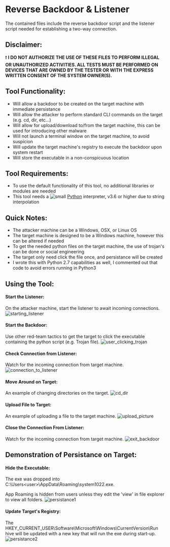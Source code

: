 # Reverse Backdoor & Listener

The contained files include the reverse backdoor script and the listener script needed for establishing a two-way connection.

## Disclaimer:
❗ **I DO NOT AUTHORIZE THE USE OF THESE FILES TO PERFORM ILLEGAL OR UNAUTHORIZED ACTIVITIES. ALL TESTS MUST BE PERFORMED ON DEVICES THAT ARE OWNED BY THE TESTER OR WITH THE EXPRESS WRITTEN CONSENT OF THE SYSTEM OWNER(S).**

## Tool Functionality:

- Will allow a backdoor to be created on the target machine with immediate persistance
- Will allow the attacker to perform standard CLI commands on the target (e.g. cd, dir, etc...)
- Will allow for upload/download to/from the target machine, this can be used for introducing other malware
- Will not launch a terminal window on the target machine, to avoid suspicion
- Will update the target machine's registry to execute the backdoor upon system restart
- Will store the executable in a non-conspicuous location 


## Tool Requirements:

- To use the default functionality of this tool, no additional libraries or modules are needed
- This tool needs a ![small](https://user-images.githubusercontent.com/80045938/148561762-9590c4a1-a424-4c7b-a0fb-68190fb7a31c.png) [Python](https://www.python.org/downloads/) interpreter, v3.6 or higher due to string interpolation


## Quick Notes:

- The attacker machine can be a Windows, OSX, or Linux OS
- The target machine is designed to be a Windows machine, however this can be altered if needed
- To get the needed python files on the target machine, the use of trojan's can be done or social engineering
- The target only need click the file once, and persistance will be created
- I wrote this with Python 2.7 capabilities as well, I commented out that code to avoid errors running in Python3



## Using the Tool:

#### Start the Listener: 
On the attacker machine, start the listener to await incoming connections.
![starting_listener](https://user-images.githubusercontent.com/80045938/149645661-fb2dda14-30f6-4853-b2cf-063bc222e9bf.gif)

#### Start the Backdoor: 
Use other red-team tactics to get the target to click the executable containing the python script (e.g. Trojan file).
![user_clicking_trojan](https://user-images.githubusercontent.com/80045938/149645686-2accbd71-90fa-41ba-86fd-6f667ec922ce.gif)

#### Check Connection from Listener: 
Watch for the incoming connection from target machine.
![connection_to_listener](https://user-images.githubusercontent.com/80045938/149645711-335b8c61-037f-4509-b740-f87f718812fa.gif)

#### Move Around on Target: 
An example of changing directories on the target.
![cd_dir](https://user-images.githubusercontent.com/80045938/149645741-28c19034-92ad-4598-b451-3ef0d2d544e2.gif)

#### Upload File to Target: 
An example of uploading a file to the target machine.
![upload_picture](https://user-images.githubusercontent.com/80045938/149645761-20d6f856-7434-4753-aed7-730a416c0cb9.gif)

#### Close the Connection From Listener: 
Watch for the incoming connection from target machine.
![exit_backdoor](https://user-images.githubusercontent.com/80045938/149645769-9780c105-8d95-453d-8420-3e04eecb4077.gif)


## Demonstration of Persistance on Target:

#### Hide the Executable:
The exe was dropped into C:\Users\<user>\AppData\Roaming\system1022.exe. 

App Roaming is hidden from users unless they edit the 'view' in file explorer to view all folders.
![persistance1](https://user-images.githubusercontent.com/80045938/149645804-09cff4d5-f460-4dfe-80b6-6ee5c8950041.jpg)


#### Update Target's Registry:
The HKEY_CURRENT_USER\Software\Microsoft\Windows\CurrentVersion\Run hive will be updated with a new key that will run the exe during start-up.
![persistance2](https://user-images.githubusercontent.com/80045938/149645838-e96cebd3-f77c-446f-907b-5ecdf3e727eb.jpg)
